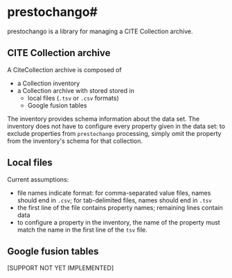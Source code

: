 # prestochango#

prestochango is a library for managing a CITE Collection archive.


## CITE Collection archive
A CiteCollection archive is composed of

- a Collection inventory
- a Collection archive with stored stored in
    -  local files (`.tsv` or `.csv` formats)
    -  Google fusion tables

The inventory provides schema information about the data set.  The inventory does not have to configure every property given in the data set:  to exclude properties from `prestochango` processing, simply omit the property from the inventory's schema for that collection.


## Local files ##

Current assumptions:

-  file names indicate format:  for comma-separated value files, names should end in `.csv`;  for tab-delimited files, names should end in `.tsv`
- the first line of the file contains property names;  remaining lines contain data
- to configure a property in the inventory, the name of the property must match the name in the first line of the `tsv` file.  

## Google fusion tables ##

[SUPPORT NOT YET IMPLEMENTED]

